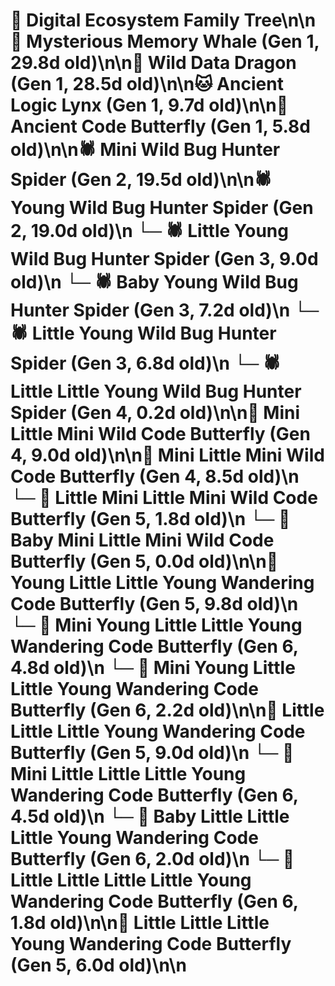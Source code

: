 # 🌳 Digital Ecosystem Family Tree\n\n🐋 Mysterious Memory Whale (Gen 1, 29.8d old)\n\n🐉 Wild Data Dragon (Gen 1, 28.5d old)\n\n🐱 Ancient Logic Lynx (Gen 1, 9.7d old)\n\n🦋 Ancient Code Butterfly (Gen 1, 5.8d old)\n\n🕷️ Mini Wild Bug Hunter Spider (Gen 2, 19.5d old)\n\n🕷️ Young Wild Bug Hunter Spider (Gen 2, 19.0d old)\n  └─ 🕷️ Little Young Wild Bug Hunter Spider (Gen 3, 9.0d old)\n  └─ 🕷️ Baby Young Wild Bug Hunter Spider (Gen 3, 7.2d old)\n  └─ 🕷️ Little Young Wild Bug Hunter Spider (Gen 3, 6.8d old)\n    └─ 🕷️ Little Little Young Wild Bug Hunter Spider (Gen 4, 0.2d old)\n\n🦋 Mini Little Mini Wild Code Butterfly (Gen 4, 9.0d old)\n\n🦋 Mini Little Mini Wild Code Butterfly (Gen 4, 8.5d old)\n  └─ 🦋 Little Mini Little Mini Wild Code Butterfly (Gen 5, 1.8d old)\n  └─ 🦋 Baby Mini Little Mini Wild Code Butterfly (Gen 5, 0.0d old)\n\n🦋 Young Little Little Young Wandering Code Butterfly (Gen 5, 9.8d old)\n  └─ 🦋 Mini Young Little Little Young Wandering Code Butterfly (Gen 6, 4.8d old)\n  └─ 🦋 Mini Young Little Little Young Wandering Code Butterfly (Gen 6, 2.2d old)\n\n🦋 Little Little Little Young Wandering Code Butterfly (Gen 5, 9.0d old)\n  └─ 🦋 Mini Little Little Little Young Wandering Code Butterfly (Gen 6, 4.5d old)\n  └─ 🦋 Baby Little Little Little Young Wandering Code Butterfly (Gen 6, 2.0d old)\n  └─ 🦋 Little Little Little Little Young Wandering Code Butterfly (Gen 6, 1.8d old)\n\n🦋 Little Little Little Young Wandering Code Butterfly (Gen 5, 6.0d old)\n\n
